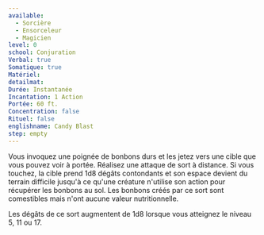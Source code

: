 ```yaml
---
available:
  - Sorcière
  - Ensorceleur
  - Magicien
level: 0
school: Conjuration
Verbal: true
Somatique: true
Matériel:
detailmat:
Durée: Instantanée
Incantation: 1 Action
Portée: 60 ft.
Concentration: false
Rituel: false
englishname: Candy Blast
step: empty
---
```

Vous invoquez une poignée de bonbons durs et les jetez vers une cible que vous pouvez voir à portée. Réalisez une attaque de sort à distance. Si vous touchez, la cible prend 1d8 dégâts contondants et son espace devient du terrain difficile jusqu'à ce qu'une créature n'utilise son action pour récupérer les bonbons au sol. Les bonbons créés par ce sort sont comestibles mais n'ont aucune valeur nutritionnelle.

Les dégâts de ce sort augmentent de 1d8 lorsque vous atteignez le niveau 5, 11 ou 17.
